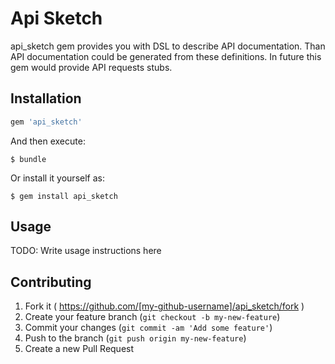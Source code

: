 # Api Sketch

api_sketch gem provides you with DSL to describe API documentation. Than API documentation could be generated from these definitions. In future this gem would provide API requests stubs.

## Installation

```ruby
gem 'api_sketch'
```

And then execute:

    $ bundle

Or install it yourself as:

    $ gem install api_sketch

## Usage

TODO: Write usage instructions here

## Contributing

1. Fork it ( https://github.com/[my-github-username]/api_sketch/fork )
2. Create your feature branch (`git checkout -b my-new-feature`)
3. Commit your changes (`git commit -am 'Add some feature'`)
4. Push to the branch (`git push origin my-new-feature`)
5. Create a new Pull Request
